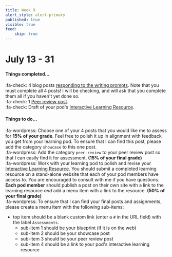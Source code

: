 ```yaml
---
title: Week 9
alert_style: alert-primary
published: true
visible: true
feed:
    skip: true
---
```


# July 13 - 31
#### Things completed...

:fa-check: 4 blog posts [responding to the writing prompts](https://edtechuvic.ca/edci335/category/prompts/). Note that you must complete all 4 posts! I will be checking, and will ask that you complete them all if you haven't yet done so.  
:fa-check: 1 [Peer review post](https://edtechuvic.ca/edci335/peer-review/).  
:fa-check: Draft of your pod's [Interactive Learning Resource](https://edtechuvic.ca/edci335/interactive-learning-resource/).  

#### Things to do...

:fa-wordpress: Choose one of your 4 posts that you would like me to assess for **15% of your grade**. Feel free to polish it up in alignment with feedback you get from your learning pod. To ensure that I can find this post, please add the category `showcase` to this one post.  
:fa-wordpress: Add the category `peer-review` to your peer review post so that I can easily find it for assessment. **(15% of your final grade)**  
:fa-wordpress: Work with your learning pod to polish and revise your [Interactive Learning Resource](https://edtechuvic.ca/edci335/interactive-learning-resource/). You should submit a completed learning resource on a stand-alone website that each of your pod members have access to. You are encouraged to consult with me if you have questions. **Each pod member** should publish a post on their own site with a link to the learning resource *and* add a menu item with a link to the resource. **(50% of your final grade)**    
:fa-wordpress: To ensure that I can find your final posts and assignments, please create a menu item with the following sub-items:
- top item should be a blank custom link (enter a `#` in the URL field) with the label `Assessments`.
  - sub-item 1 should be your blueprint (if it is on the web)
  - sub-item 2 should be your showcase post
  - sub-item 3 should be your peer review post
  - sub-item 4 should be a link to your pod's interactive learning resource

